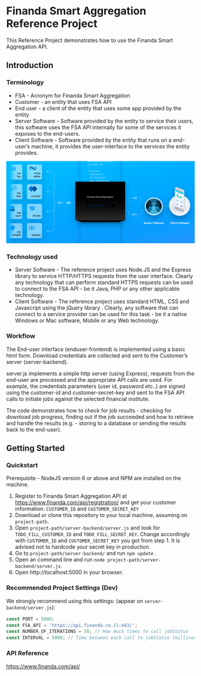 # Finanda Smart Aggregation Reference Project

This Reference Project demonstrates how to use the Finanda Smart Aggregation API.

## Introduction
### Terminology
* FSA - Acronym for Finanda Smart Aggregation
* Customer - an entity that uses FSA API
* End user - a client of the entity that uses some app provided by the entity 
* Server Software - Software provided by the entity to service their users, this software uses the FSA API internally for some of the services it exposes to the end-users.
* Client Software - Software provided by the entity that runs on a end-user’s machine, it provides the user-interface to the services the entity provides.

![alt text](terminology.png)

### Technology used
* Server Software - The reference project uses Node.JS and the Express library to service HTTP/HTTPS requests from the user interface. Clearly any technology that can perform standard HTTPS requests can be used to connect to the FSA API - be it Java, PHP or any other applicable technology.
* Client Software - The reference project uses standard HTML, CSS and Javascript using the jQuery library . Clearly, any software that can connect to a service provider can be used for this task - be it a native Windows or Mac software, Mobile or any Web technology.

### Workflow
The End-user interface (enduser-frontend) is implemented using a basic html form. Download credentials are collected and sent to the Customer’s server (server-backend).

server.js implements a simple http server (using Express), requests from the end-user are processed and the appropriate API calls are used. For example, the credentials parameters (user id, password etc..) are signed using the customer-id and customer-secret-key and sent to the FSA API calls to initiate jobs against the selected financial institute.

The code demonstrates how to check for job results - checking for download job progress, finding out if the job succeeded and how to retrieve and handle the results (e.g. - storing to a database or sending the results back to the end-user).

## Getting Started

### Quickstart
Prerequisite - NodeJS version 6 or above and NPM are installed on the machine.
1. Register to Finanda Smart Aggregation API at https://www.finanda.com/api/registration/ 
and get your customer information: `CUSTOMER_ID` and `CUSTOMER_SECRET_KEY`
2. Download or clone this repository to your local machine, assuming on `project-path`.
3. Open `project-path/server-backend/server.js` and look for `TODO_FILL_CUSTOMER_ID` and `TODO_FILL_SECRET_KEY`.
Change accordingly with `CUSTOMER_ID` and `CUSTOMER_SECRET_KEY` you got from step 1. It is advised not to hardcode your secret key in production.
4. Go to `project-path/server-backend/` and run `npm update` .
5. Open an command line and run `node project-path/server-backend/server.js`.
6. Open http://localhost:5000 in your browser.

### Recommended Project Settings (Dev)
We strongly recommend using this settings: (appear on `server-backend/server.js`):
```javascript
const PORT = 5000;
const FSA_API = 'https://api.finanda.co.il:443/';
const NUMBER_OF_ITERATIONS = 50; // How much times to call jobStatus
const INTERVAL = 5000; // Time between each call to jobStatus (milliseconds)
```

### API Reference

https://www.finanda.com/api/
